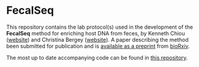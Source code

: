 # FecalSeq
This repository contains the lab protocol(s) used in the development of the **FecalSeq** method for enriching host DNA from feces, 
by Kenneth Chiou ([website](http://www.kennychiou.com)) and Christina Bergey ([website](http://www.christinabergey.com)).
A paper describing the method been submitted for publication and is [available as a preprint](http://biorxiv.org/content/early/2015/11/25/032870)
from [bioRxiv](http://biorxiv.org/about-biorxiv).

The most up to date accompanying code can be found in [this repository](https://github.com/bergeycm/RAD-faex).
